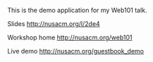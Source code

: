 <p>This is the demo application for my Web101 talk.</p>

<p>
	Slides
  <a href="http://nusacm.org/l/2de4" target="_blank">http://nusacm.org/l/2de4</a>
</p>
<p>
  Workshop home
  <a href="http://nusacm.org/web101" target="_blank">http://nusacm.org/web101</a>
</p>
<p>
  Live demo
  <a href="http://nusacm.org/guestbook_demo" target="_blank">http://nusacm.org/guestbook_demo</a>
</p>

